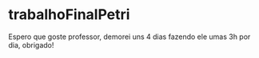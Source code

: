 # trabalhoFinalPetri
Espero que goste professor, demorei uns 4 dias fazendo ele umas 3h por dia, obrigado!
